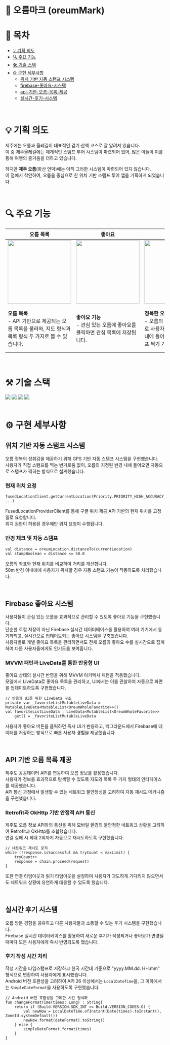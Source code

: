# 🌋 오름마크 (oreumMark)

# 📖 목차

- [💡 기획 의도](#-기획-의도)
- [🔍 주요 기능](#-주요-기능)
- [🛠️ 기술 스택](#️-기술-스택)
- [⚙️ 구현 세부사항](#️-구현-세부사항)
  - [위치 기반 자동 스탬프 시스템](#위치-기반-자동-스탬프-시스템)
  - [firebase-좋아요-시스템](#firebase-좋아요-시스템)
  - [api-기반-오름-목록-제공](#api-기반-오름-목록-제공)
  - [실시간-후기-시스템](#실시간-후기-시스템)
<br />

# 💡 기획 의도

제주에는 오름과 올레길이 대표적인 걷기·산책 코스로 잘 알려져 있습니다.<br />
이 중 제주올레길에는 체계적인 스탬프 투어 시스템이 마련되어 있어, 많은 이들이 이를 통해 여행의 즐거움을 더하고 있습니다.<br />

하지만 **제주 오름**(화산 언덕)에는 아직 그러한 시스템이 마련되어 있지 않습니다.<br />
이 점에서 착안하여, 오름을 중심으로 한 위치 기반 스탬프 투어 앱을 기획하게 되었습니다.<br />

<br />

# 🔍 주요 기능

| 오름 목록 | 좋아요 | 스탬프 | 후기 |
| ----- | ----- | ----- | ----- |
| <img src="https://github.com/user-attachments/assets/01c8ce90-b543-44c9-a68e-1a4bd27800ad" width="200"/> | <img src="https://github.com/user-attachments/assets/637b12ce-c744-484b-9df1-8c1e75bd6339" width="200"/> | <img src="https://github.com/user-attachments/assets/269c089a-3adc-4b5e-aaf4-e81e14b93a6b" width="200"/> | <img src="https://github.com/user-attachments/assets/52e0d23a-49d2-408c-a468-e40df61d2cde" width="200"/>
| **오름 목록**<br />- API 기반으로 제공되는 오름 목록을 불러와, 지도 형식과 목록 형식 두 가지로 볼 수 있습니다. | **좋아요 기능**<br />- 관심 있는 오름에 좋아요를 클릭하면 관심 목록에 저장됩니다. | **정복한 오름에 스탬프 찍기**<br />- 오름의 좌표 정보를 기반으로 사용자의 현재 위치가 반경 내에 들어오면 자동으로 스탬프 찍기 기능이 실행됩니다. | **오름 후기 작성**<br />- 각 오름에 대해 간단한 후기 작성 가능<br />- 후기에는 날짜, 작성자(닉네임), 좋아요 수, 댓글 등을 함께 출력합니다. |

<br />

# ⚒️ 기술 스택 

<div>
  <img src="https://img.shields.io/badge/Kotlin-7F52FF?style=for-the-badge&logo=Kotlin&logoColor=white" />
  <img src="https://img.shields.io/badge/Android-3DDC84?style=for-the-badge&logo=android&logoColor=white" />
  <img src="https://img.shields.io/badge/Firebase-FFCA28?style=for-the-badge&logo=Firebase&logoColor=black" />
  <img src="https://img.shields.io/badge/Google%20Maps-4285F4?style=for-the-badge&logo=googlemaps&logoColor=white" />
</div>

<br />

# ⚙️ 구현 세부사항

## 위치 기반 자동 스탬프 시스템

오름 정복의 성취감을 제공하기 위해 GPS 기반 자동 스탬프 시스템을 구현했습니다.<br />
사용자가 직접 스탬프를 찍는 번거로움 없이, 오름의 지정된 반경 내에 들어오면 자동으로 스탬프가 찍히는 방식으로 설계했습니다.<br />

### 현재 위치 요청

```
fusedLocationClient.getCurrentLocation(Priority.PRIORITY_HIGH_ACCURACY, ...)
```
FusedLocationProviderClient를 통해 구글 위치 제공 API 기반의 현재 위치를 고정밀로 요청합니다.<br />
위치 권한이 허용된 경우에만 위치 요청이 수행됩니다.<br />

### 반경 체크 및 자동 스탬프
```
val distance = oreumLocation.distanceTo(currentLocation)
val stampBoolean = distance <= 50.0
```

오름의 좌표와 현재 위치를 비교하여 거리를 계산합니다.<br />
50m 반경 이내에에 사용자가 위치할 경우 자동 스탬프 기능이 작동하도록 처리했습니다.<br />

<br />

## Firebase 좋아요 시스템

사용자들이 관심 있는 오름을 효과적으로 관리할 수 있도록 좋아요 기능을 구현했습니다.<br />
단순한 로컬 저장이 아닌 Firebase 실시간 데이터베이스를 활용하여 여러 기기에서 동기화되고, 실시간으로 업데이트되는 좋아요 시스템을 구축했습니다.<br />
사용자별로 개별 좋아요 목록을 관리하면서도 전체 오름의 좋아요 수를 실시간으로 집계하여 다른 사용자들에게도 인기도를 보여줍니다.<br />

### MVVM 패턴과 LiveData를 통한 반응형 UI

좋아요 상태의 실시간 반영을 위해 MVVM 아키텍처 패턴을 적용했습니다.<br />
모델에서 LiveData로 좋아요 목록을 관리하고, UI에서는 이를 관찰하여 자동으로 화면을 업데이트하도록 구현했습니다.<br />
```
// 반응형 UI를 위한 LiveData 구조
private var _favoriteListMutableLiveData = MutableLiveData<MutableList<OreumWholeFavorite>>()
val favoriteListLiveData : LiveData<MutableList<OreumWholeFavorite>>
    get() = _favoriteListMutableLiveData
```
사용자가 좋아요 버튼을 클릭하면 즉시 UI가 반응하고, 백그라운드에서 Firebase에 데이터를 저장하는 방식으로 빠른 사용자 경험을 제공했습니다.<br />

<br />

## API 기반 오름 목록 제공

제주도 공공데이터 API를 연동하여 오름 정보를 활용했습니다.<br />
사용자가 정보를 효과적으로 탐색할 수 있도록 지도와 목록 두 가지 형태의 인터페이스를 제공했습니다.<br />
API 통신 과정에서 발생할 수 있는 네트워크 불안정성을 고려하여 자동 재시도 메커니즘을 구현했습니다.<br />

### Retrofit과 OkHttp 기반 안정적 API 통신
제주도 오름 정보 API와의 통신을 위해 모바일 환경의 불안정한 네트워크 상황을 고려하여 Retrofit과 OkHttp를 조합했습니다.<br />
연결 실패 시 최대 2회까지 자동으로 재시도하도록 구현했습니다.<br />

```
// 네트워크 재시도 로직
while (!response.isSuccessful && tryCount < maxLimit) {
    tryCount++
    response = chain.proceed(request)
}
```

또한 연결 타임아웃과 읽기 타임아웃을 설정하여 사용자가 과도하게 기다리지 않으면서도 네트워크 상황에 유연하게 대응할 수 있도록 했습니다.<br />

<br />

## 실시간 후기 시스템

오름 방문 경험을 공유하고 다른 사용자들과 소통할 수 있는 후기 시스템을 구현했습니다.<br />
Firebase 실시간 데이터베이스를 활용하여 새로운 후기가 작성되거나 좋아요가 변경될 때마다 모든 사용자에게 즉시 반영되도록 했습니다.<br />

### 후기 작성 시간 처리

작성 시간을 타임스탬프로 저장하고 한국 시간대 기준으로 "yyyy.MM.dd. HH:mm" 형식으로 변환하여 사용자에게 표시했습니다.<br />
Android 버전 호환성을 고려하여 API 26 이상에서는 `LocalDateTime`을, 그 이하에서는 `SimpleDateFormat`을 사용하도록 구현했습니다.<br />

```
// Android 버전 호환성을 고려한 시간 형식화
fun changeFormatTime(times: Long) : String{
    return if (Build.VERSION.SDK_INT >= Build.VERSION_CODES.O) {
        val newNow = LocalDateTime.ofInstant(Date(times).toInstant(), ZoneId.systemDefault())
        newNow.format(dateFormat).toString()
    } else {
        simpleDateFormat.format(times)
    }
}
```
